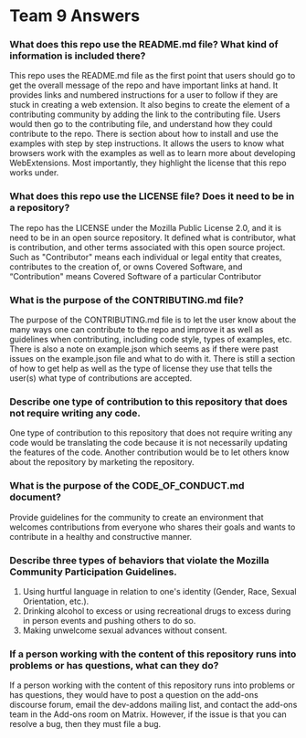 # Team 9 Answers

### What does this repo use the README.md file? What kind of information is included there?

This repo uses the README.md file as the first point that users should go to get the overall message of the repo and have important links at hand. It provides links and numbered instructions for a user to follow if they are stuck in creating a web extension. It also begins to create the element of a contributing community by adding the link to the contributing file. Users would then go to the contributing file, and understand how they could contribute to the repo. There is section about how to install and use the examples with step by step instructions. It allows the users to know what browsers work with the examples as well as to learn more about developing WebExtensions. Most importantly, they highlight the license that this repo works under. 

### What does this repo use the LICENSE file? Does it need to be in a repository?

The repo has the ​​LICENSE under the Mozilla Public License 2.0, and it is need to be in an open source repository. It defined what is contributor, what is contribution, and other terms associated with this open source project. Such as "Contributor" means each individual or legal entity that creates, contributes to the creation of, or owns Covered Software, and “Contribution" means Covered Software of a particular Contributor

### What is the purpose of the CONTRIBUTING.md file?

The purpose of the CONTRIBUTING.md file is to let the user know about the many ways one can contribute to the repo and improve it as well as guidelines when contributing, including code style, types of examples, etc. There is also a note on example.json which seems as if there were past issues on the example.json file and what to do with it. There is still a section of how to get help as well as the type of license they use that tells the user(s) what type of contributions are accepted. 

### Describe one type of contribution to this repository that does not require writing any code.

One type of contribution to this repository that does not require writing any code would be translating the code because it is not necessarily updating the features of the code. Another contribution would be to let others know about the repository by marketing the repository. 

### What is the purpose of the CODE_OF_CONDUCT.md document?

Provide guidelines for the community to create an environment that welcomes contributions from everyone who shares their goals and wants to contribute in a healthy and constructive manner.

### Describe three types of behaviors that violate the Mozilla Community Participation Guidelines.
1. Using hurtful language in relation to one's identity (Gender, Race, Sexual Orientation, etc.).
2. Drinking alcohol to excess or using recreational drugs to excess during in person events and pushing others to do so.
3. Making unwelcome sexual advances without consent.

### If a person working with the content of this repository runs into problems or has questions, what can they do?

If a person working with the content of this repository runs into problems or has questions, they would have to post a question on the add-ons discourse forum, email the dev-addons mailing list, and contact the add-ons team in the Add-ons room on Matrix.  However, if the issue is that you can resolve a bug, then they must file a bug.
